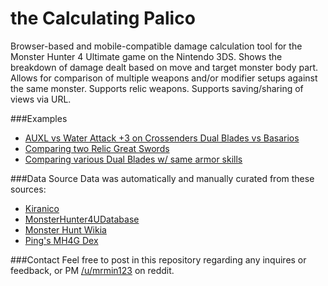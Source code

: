 the Calculating Palico
=======
Browser-based and mobile-compatible damage calculation tool for the Monster Hunter 4 Ultimate game on the Nintendo 3DS. Shows the breakdown of damage dealt based on move and target monster body part. Allows for comparison of multiple weapons and/or modifier setups against the same monster. Supports relic weapons. Supports saving/sharing of views via URL.

###Examples
* [AUXL vs Water Attack +3 on Crossenders Dual Blades vs Basarios](http://minyoung.ch/calculatingpalico/?m=64&s=[%224.667.6.0.1.000100000000000010000000000000000000000000000000000000000000000000000000000000%22,%224.667.6.0.1.000100000000000000000000000000000000000000000000000000000001000000000000000000%22])
* [Comparing two Relic Great Swords](http://minyoung.ch/calculatingpalico/?m=88&s=["1.-1.6.0.1.000000000000000000000000000000000000000000000000000000000000000000000000000000.1680.-10.9.360.0.6","1.-1.6.0.1.000000000000000000000000000000000000000000000000000000000000000000000000000000.1728.-10.2.630.0.6"])
* [Comparing various Dual Blades w/ same armor skills](http://minyoung.ch/calculatingpalico/?m=68&s=["4.629.6.0.1.000000000000000000100001000000000000000000000010000000000000000000000000000000","4.653.6.0.1.000000000000000000100001000000000000000000000010000000000000000000000000000000","4.667.6.0.1.000000000000000000100001000000000000000000000010000000000000000000000000000000","4.679.6.0.1.000000000000000000100001000000000000000000000010000000000000000000000000000000","4.757.6.0.1.000000000000000000100001000000000000000000000010000000000000000000000000000000"])

###Data Source
Data was automatically and manually curated from these sources:
* [Kiranico](http://kiranico.com/en/mh4u)
* [MonsterHunter4UDatabase](https://github.com/kamegami13/MonsterHunter4UDatabase)
* [Monster Hunt Wikia](http://monsterhunter.wikia.com/wiki/Monster_Hunter_4_Ultimate)
* [Ping's MH4G Dex](https://sites.google.com/site/pingsdex/pingsmh4gdex/en_us)

###Contact
Feel free to post in this repository regarding any inquires or feedback, or PM [/u/mrmin123](http://www.reddit.com/message/compose?to=mrmin123&subject=calculatingpalico) on reddit.
